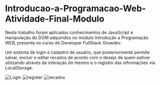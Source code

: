 # Introducao-a-Programacao-Web-Atividade-Final-Modulo

Neste trabalho foram aplicados conhecimentos de JavaScript e manipulação do DOM adquiridos no módulo Introdução a Programação WEB, 
presente no curso de Developer FullStack Growdev.

Um sistema de login e cadastro de usuário, que posteriormente permite salvar, excluir e editar recados de acordo com o desejo de quem estiver
utilizando através da interação do mesmo e o registro das informações via LocalStorage.


![Login](https://user-images.githubusercontent.com/62165588/224528814-4eafcd41-c37d-4511-9f3b-ecf4e2993e6d.jpg)
![register](https://user-images.githubusercontent.com/62165588/224528815-8e04c03f-4324-4049-9e95-9ba259af4cee.jpg)
![recados](https://user-images.githubusercontent.com/62165588/224528817-8c0b86c4-c7e5-4a4f-8208-78c2fa9eca78.jpg)
